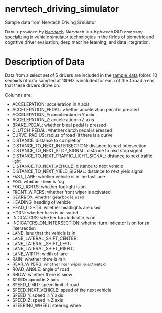 # nervtech_driving_simulator
Sample data from Nervtech Driving Simulator

Data is provided by [Nervtech](https://www.nervtech.com/). Nervtech is a high-tech R&D company specializing in vehicle simulator technologies in the fields of biometric and cognitive driver evaluation, deep machine learning, and data integration.

# Description of Data

Data from a select set of 5 drivers are included in the [sample_data](/sample_data) folder. 10 seconds of data sampled at 100Hz is included for each of the 4 road areas that these drivers drove on.

Columns are:
* ACCELERATION: acceleration in X axis
* ACCELERATION_PEDAL: whether acceleration pedal is pressed
* ACCELERATION_Y: acceleration in Y axis
* ACCELERATION_Z: acceleration in Z axis
* BRAKE_PEDAL: whether breal pedal is pressed
* CLUTCH_PEDAL: whether clutch pedal is pressed
* CURVE_RADIUS: radius of road (if there is a curve)
* DISTANCE: distance to completion
* DISTANCE_TO_NEXT_INTERSECTION: distance to next intersection
* DISTANCE_TO_NEXT_STOP_SIGNAL: distance to next stop signal
* DISTANCE_TO_NEXT_TRAFFIC_LIGHT_SIGNAL: distance to next traffic light
* DISTANCE_TO_NEXT_VEHICLE: distance to next vehicle
* DISTANCE_TO_NEXT_YIELD_SIGNAL: distance to next yield signal
* FAST_LANE: whether vehicle is in the fast lane
* FOG: whether there is fog
* FOG_LIGHTS: whether fog light is on
* FRONT_WIPERS: whether front wiper is activated
* GEARBOX: whether gearbox is used
* HEADING: heading of vehicle
* HEAD_LIGHTS: whether headlights are used
* HORN: whether horn is activated
* INDICATORS: whether turn indicator is on
* INDICATORS_ON_INTERSECTION: whether turn indicator is on for an intersection
* LANE: lane that the vehicle is in
* LANE_LATERAL_SHIFT_CENTER: 
* LANE_LATERAL_SHIFT_LEFT: 
* LANE_LATERAL_SHIFT_RIGHT: 
* LANE_WIDTH: width of lane
* RAIN: whether there is rain
* REAR_WIPERS: whether rear wiper is activated
* ROAD_ANGLE: angle of road
* SNOW: whether there is snow
* SPEED: speed in X axis
* SPEED_LIMIT: speed limit of road
* SPEED_NEXT_VEHICLE: speed of the next vehicle
* SPEED_Y: speed in Y axis
* SPEED_Z: speed in Z axis
* STEERING_WHEEL: steering wheel

